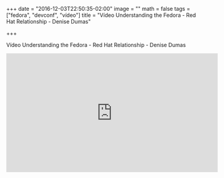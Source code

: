 +++
date = "2016-12-03T22:50:35-02:00"
image = ""
math = false
tags = ["fedora", "devconf", "vídeo"]
title = "Vídeo Understanding the Fedora - Red Hat Relationship - Denise Dumas"

+++

Vídeo Understanding the Fedora - Red Hat Relationship - Denise Dumas

<iframe width="560" height="315" src="https://www.youtube.com/embed/qJ3CozFrEvg" frameborder="0" allowfullscreen></iframe>
